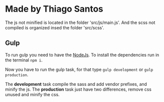 # Made by Thiago Santos

The js not minified is located in the folder 'src/js/main.js'. And the scss not compiled is organized insed the folder 'src/scss'.

## Gulp
To run gulp you need to have the [NodeJs](https://nodejs.org/en/). To install the dependencies run in the terminal `npm i`.

Now you have to run the gulp task, for that type `gulp development` or `gulp production`.

The **development** task compile the sass and add vendor prefixes, and minify the js. The **production** task just have two differences, remove css unused and minify the css.
